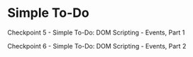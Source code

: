 # Simple To-Do

Checkpoint 5 - Simple To-Do: DOM Scripting - Events, Part 1

Checkpoint 6 - Simple To-Do: DOM Scripting - Events, Part 2
